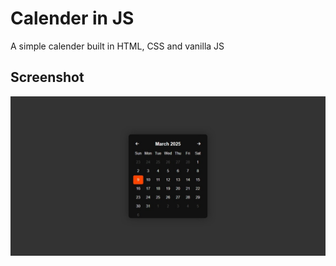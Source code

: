 # Calender in JS

A simple calender built in HTML, CSS and vanilla JS

## Screenshot

![Calender-Screenshot](./assets/Calender-screenshot.jpeg)

